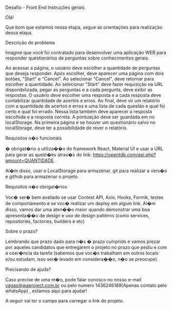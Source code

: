 Desafio - Front End
Instruções gerais

Olá!

Que bom que estamos nessa etapa, segue as orientações para realização dessa etapa.

Descrição do problema

Imagine que você foi contratado para desenvolver uma aplicação WEB para responder questionários de perguntas sobre conhecimentos gerais.

Ao acessar a página, o usuário deve escolher a quantidade de perguntas que deseja responder.
Após escolher, deve aparecer uma página com dois botões, "Start" e "Cancel".
Ao selecionar "Cancel", deve retornar para escolher a quantidade.
Ao selecionar "Start" deve fazer requisição na URL disponibilizada, pegar as perguntas e a cada pergunta, deve exibir as respostas.
O usuário deve escolher uma resposta e a cada resposta deve contabilizar quantidade de acertos e erros.
Ao final, deve vir um relatório com a quantidade de acertos e erros e uma lista de cada questão e qual foi certo e qual foi errado.
Nessa lista também deve aparecer a resposta escolhida e a resposta correta.
A pontuação deve ser guardada em no localStorage.
Na primeira página e se houver um questionário salvo no localStorage, deve ter a possibilidade de rever o relatório.


Requisitos n�o funcionais


� obrigat�rio a utiliza��o do framework React, Material UI e usar a URL para gerar as quest�es atrav�s do link: https://opentdb.com/api.php?amount=QUANTIDADE.


Al�m disso, usar o LocalStorage para armazenar, git para realizar a vers�o e github para armazenar o projeto.


Requisitos n�o obrigat�rios


Voc� ser� bem avaliado se usar Context API, Axio, Hooks, Formik, testes de comportamento e se voc� realizar um deploy em algum link. Al�m disso, vamos dar uma aten��o maior quando demonstrar uma boa apresenta��o de design e uso de design patterns (como services, repositories, factories, builders e etc)


Sobre o prazo?

Lembrando que prazo dado para n�s � prazo cumprido e vamos prezar por aqueles candidatos que entregarem o projeto no prazo que pediu e com a coer�ncia da tarefa (sabemos que voc�s trabalham em outros locais e/ou estudam, isso ser� levado em considera��o, n�o se preocupe).


Precisando de ajuda?

Caso precise de uma m�o, pode falar conosco no nosso e-mail vagas@waproject.com.br ou pelo numero 1436246189(Apenas contato pelo whatsApp) , estamos aqui para ajudar!


A seguir vai ter o campo para carregar o link do projeto.